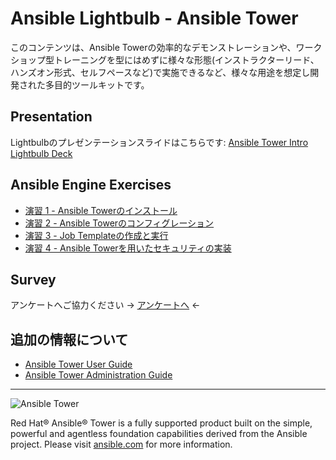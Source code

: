 # Ansible Lightbulb - Ansible Tower

このコンテンツは、Ansible Towerの効率的なデモンストレーションや、ワークショップ型トレーニングを型にはめずに様々な形態(インストラクターリード、ハンズオン形式、セルフペースなど)で実施できるなど、様々な用途を想定し開発された多目的ツールキットです。

## Presentation
Lightbulbのプレゼンテーションスライドはこちらです:
[Ansible Tower Intro Lightbulb Deck](../../decks/intro-to-ansible-tower.html)

## Ansible Engine Exercises

 - [演習 1 - Ansible Towerのインストール](1-install)
 - [演習 2 - Ansible Towerのコンフィグレーション](2-config)
 - [演習 3 - Job Templateの作成と実行](3-create)
 - [演習 4 - Ansible Towerを用いたセキュリティの実装](4-security)

## Survey
アンケートへご協力ください
-> [アンケートへ](http://bit.ly/net-lightbulb-survey) <-

## 追加の情報について
 - [Ansible Tower User Guide](http://docs.ansible.com/ansible-tower/latest/html/userguide/index.html)
 - [Ansible Tower Administration Guide](http://docs.ansible.com/ansible-tower/latest/html/administration/index.html)

 ---
 ![Ansible Tower](ansible-tower-logo.png)

Red Hat® Ansible® Tower is a fully supported product built on the simple, powerful and agentless foundation capabilities derived from the Ansible project.  Please visit [ansible.com](https://www.ansible.com/tower) for more information.
